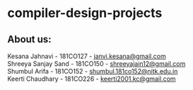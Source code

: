 # compiler-design-projects
## About us:
Kesana Jahnavi  - 181CO127 - janvi.kesana@gmail.com\
Shreeya Sanjay Sand - 181CO150 - shreeyajain12@gmail.com\
Shumbul Arifa - 181CO152 - shumbul.181co152@nitk.edu.in\
Keerti Chaudhary - 181CO226 - keerti2001.kc@gmail.com
